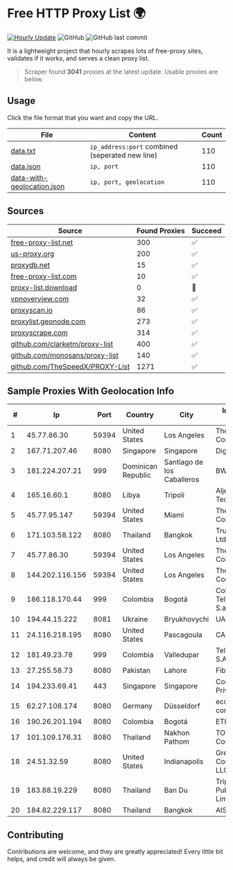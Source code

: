 
# Free HTTP Proxy List 🌍

[![Hourly Update](https://github.com/mertguvencli/http-proxy-list/actions/workflows/main.yml/badge.svg?branch=main)](https://github.com/mertguvencli/http-proxy-list/actions/workflows/main.yml)
![GitHub](https://img.shields.io/github/license/mertguvencli/http-proxy-list)
![GitHub last commit](https://img.shields.io/github/last-commit/mertguvencli/http-proxy-list)

It is a lightweight project that hourly scrapes lots of free-proxy sites, validates if it works, and serves a clean proxy list.


> Scraper found **3041** proxies at the latest update. Usable proxies are below.

## Usage

Click the file format that you want and copy the URL.


|File|Content|Count|
|----|-------|-----|
|[data.txt](https://raw.githubusercontent.com/mertguvencli/http-proxy-list/main/proxy-list/data.txt)|`ip_address:port` combined (seperated new line)|110|
|[data.json](https://raw.githubusercontent.com/mertguvencli/http-proxy-list/main/proxy-list/data.json)|`ip, port`|110|
|[data-with-geolocation.json](https://raw.githubusercontent.com/mertguvencli/http-proxy-list/main/proxy-list/data-with-geolocation.json)|`ip, port, geolocation`|110|

## Sources

|Source|Found Proxies|Succeed|
|------|-------------|-------|
|[free-proxy-list.net](https://free-proxy-list.net)|300|✅|
|[us-proxy.org](https://www.us-proxy.org)|200|✅|
|[proxydb.net](http://proxydb.net)|15|✅|
|[free-proxy-list.com](https://free-proxy-list.com/?page=&port=&type%5B%5D=http&type%5B%5D=https&up_time=0&search=Search)|10|✅|
|[proxy-list.download](https://www.proxy-list.download/HTTP)|0|🚫|
|[vpnoverview.com](https://vpnoverview.com/privacy/anonymous-browsing/free-proxy-servers)|32|✅|
|[proxyscan.io](https://www.proxyscan.io)|86|✅|
|[proxylist.geonode.com](https://proxylist.geonode.com/api/proxy-list?limit=300&page=1&sort_by=lastChecked&sort_type=desc&protocols=http,https)|273|✅|
|[proxyscrape.com](https://api.proxyscrape.com/v2/?request=displayproxies&protocol=http&timeout=10000&country=all&ssl=all&anonymity=all)|314|✅|
|[github.com/clarketm/proxy-list](https://raw.githubusercontent.com/clarketm/proxy-list/master/proxy-list-raw.txt)|400|✅|
|[github.com/monosans/proxy-list](https://raw.githubusercontent.com/monosans/proxy-list/main/proxies/http.txt)|140|✅|
|[github.com/TheSpeedX/PROXY-List](https://raw.githubusercontent.com/TheSpeedX/PROXY-List/master/http.txt)|1271|✅|


## Sample Proxies With Geolocation Info

|#|Ip|Port|Country|City|Internet Service Provider|
|-|--|----|-------|----|-------------------------|
|1|45.77.86.30|59394|United States|Los Angeles|The Constant Company|
|2|167.71.207.46|8080|Singapore|Singapore|DigitalOcean, LLC|
|3|181.224.207.21|999|Dominican Republic|Santiago de los Caballeros|BW TELECOM|
|4|165.16.60.1|8080|Libya|Tripoli|Aljeel Aljadeed For Technology|
|5|45.77.95.147|59394|United States|Miami|The Constant Company|
|6|171.103.58.122|8080|Thailand|Bangkok|True Internet Co., Ltd.|
|7|45.77.86.30|59394|United States|Los Angeles|The Constant Company|
|8|144.202.116.156|59394|United States|Los Angeles|The Constant Company|
|9|186.118.170.44|999|Colombia|Bogotá|Colombia Telecomunicaciones S.a. ESP|
|10|194.44.15.222|8081|Ukraine|Bryukhovychi|UARNET-LL|
|11|24.116.218.195|8080|United States|Pascagoula|CABLE ONE, INC.|
|12|181.49.23.78|999|Colombia|Valledupar|Telmex Colombia S.A.|
|13|27.255.58.73|8080|Pakistan|Lahore|Fiberlink|
|14|194.233.69.41|443|Singapore|Singapore|Contabo Asia Private Limited|
|15|62.27.108.174|8080|Germany|Düsseldorf|ecotel communication ag|
|16|190.26.201.194|8080|Colombia|Bogotá|ETB - Colombia|
|17|101.109.176.31|8080|Thailand|Nakhon Pathom|TOT Public Company Limited|
|18|24.51.32.59|8080|United States|Indianapolis|Great Plains Communications LLC|
|19|183.88.19.229|8080|Thailand|Ban Du|Triple T Broadband Public Company Limited|
|20|184.82.229.117|8080|Thailand|Bangkok|AIS-Fibre|



## Contributing

Contributions are welcome, and they are greatly appreciated! Every
little bit helps, and credit will always be given.

